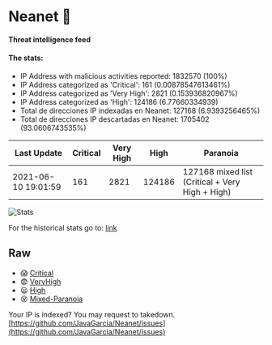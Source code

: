 # Neanet :hocho:
#### Threat intelligence feed
#### The stats:

- IP Address with malicious activities reported: 1832570 (100%)
- IP Address categorized as 'Critical':  161 (0.00878547613461%)
- IP Address categorized as 'Very High':  2821 (0.153936820967%)
- IP Address categorized as 'High':  124186 (6.77660334939)
- Total de direcciones IP indexadas en Neanet:  127168 (6.9393256465%)
- Total de direcciones IP descartadas en Neanet:  1705402 (93.0606743535%)

| Last Update | Critical | Very High | High | Paranoia |
| --- | --- | --- | --- | --- |
| 2021-06-10 19:01:59 | 161 | 2821 | 124186 | 127168 mixed list (Critical + Very High + High)|

![Stats](https://docs.google.com/spreadsheets/d/e/2PACX-1vSnaNMIXVabIpDJjufMlzH7poXnshF3mgd8Is1g9ytUEzVsP5my4Trn8f-xkoLLQ38xpL3HtmUexLo6/pubchart?oid=501124687&format=image)

For the historical stats go to: [link](/stats.csv)
## Raw
- :scream: [Critical](https://raw.githubusercontent.com/JavaGarcia/Neanet/master/blacklists/neanet_critical.txt)
- :fearful: [VeryHigh](https://raw.githubusercontent.com/JavaGarcia/Neanet/master/blacklists/neanet_veryHigh.txtt)
- :frowning: [High](https://raw.githubusercontent.com/JavaGarcia/Neanet/master/blacklists/neanet_high.txt)
- :dizzy_face: [Mixed-Paranoia](https://raw.githubusercontent.com/JavaGarcia/Neanet/master/blacklists/neanet_all.txt)


Your IP is indexed? You may request to takedown. [https://github.com/JavaGarcia/Neanet/issues](https://github.com/JavaGarcia/Neanet/issues)


































































































































































































































































































































































































































































































































































































































































































































































































































































































































































































































































































































































































































































































































































































































































































































































































































































































































































































































































































































































































































































































































































































































































































































































































































































































































































































































































































































































































































































































































































































































































































































































































































































































































































































































































































































































































































































































































































































































































































































































































































































































































































































































































































































































































































































































































































































































































































































































































































































































































































































































































































































































































































































































































































































































































































































































































































































































































































































































































































































































































































































































































































































































































































































































































































































































































































































































































































































































































































































































































































































































































































































